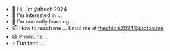 - 👋 Hi, I’m @thechi2024
- 👀 I’m interested in ...
- 🌱 I’m currently learning ...
- 📫 How to reach me ... Email me at thechichi2024@proton.me
- 😄 Pronouns: ...
- ⚡ Fun fact: ... 

<!---
thechi2024/thechi2024 is a ✨ special ✨ repository because its `README.md` (this file) appears on your GitHub profile.
You can click the Preview link to take a look at your changes.
--->
